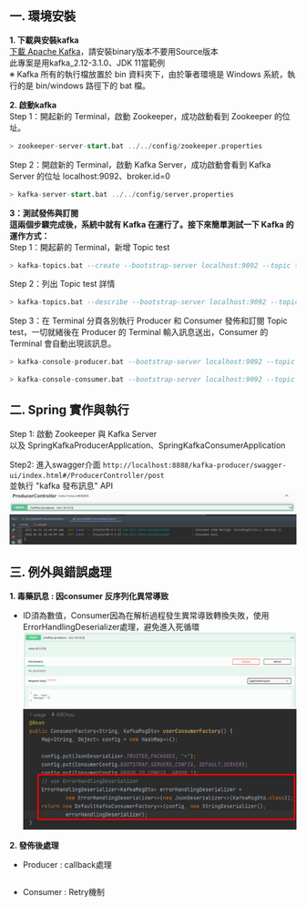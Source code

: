 **一. 環境安裝** 
---
**1. 下載與安裝kafka**    
[下載 Apache Kafka](https://kafka.apache.org/downloads)，請安裝binary版本不要用Source版本  
此專案是用kafka_2.12-3.1.0、JDK 11當範例  
※ Kafka 所有的執行檔放置於 bin 資料夾下，由於筆者環境是 Windows 系統，執行的是 bin/windows 路徑下的 bat 檔。

**2. 啟動kafka**  
Step 1：開起新的 Terminal，啟動 Zookeeper，成功啟動看到 Zookeeper 的位址。  
```sql
> zookeeper-server-start.bat ../../config/zookeeper.properties
```
Step 2：開啟新的 Terminal，啟動 Kafka Server，成功啟動會看到 Kafka Server 的位址 localhost:9092、broker.id=0
```sql
> kafka-server-start.bat ../../config/server.properties
```

**3：測試發佈與訂閱**  
**這兩個步驟完成後，系統中就有 Kafka 在運行了。接下來簡單測試一下 Kafka 的運作方式：**  
Step 1：開起薪的 Terminal，新增 Topic test  
```sql
> kafka-topics.bat --create --bootstrap-server localhost:9092 --topic test --replication-factor 1 --partitions 1
```
Step 2：列出 Topic test 詳情  
```sql
> kafka-topics.bat --describe --bootstrap-server localhost:9092 --topic test
```
Step 3：在 Terminal 分頁各別執行 Producer 和 Consumer 發佈和訂閱 Topic test，一切就緒後在 Producer 的 Terminal 輸入訊息送出，Consumer 的 Terminal 會自動出現該訊息。  
```sql
> kafka-console-producer.bat --bootstrap-server localhost:9092 --topic test
```
```sql
> kafka-console-consumer.bat --bootstrap-server localhost:9092 --topic test
```

**二. Spring 實作與執行** 
---
Step 1:
啟動 Zookeeper 與 Kafka Server  
以及 SpringKafkaProducerApplication、SpringKafkaConsumerApplication

Step2:
進入swagger介面 `http://localhost:8888/kafka-producer/swagger-ui/index.html#/ProducerController/post`  
並執行 "kafka 發布訊息" API
![image](https://github.com/st801026bill/spring-kafka-demo/blob/master/pic/swagger.png)
![image](https://github.com/st801026bill/spring-kafka-demo/blob/master/pic/consumer_log.png)

**三. 例外與錯誤處理** 
---
**1. 毒藥訊息 : 因consumer 反序列化異常導致**
  - ID須為數值，Consumer因為在解析過程發生異常導致轉換失敗，使用ErrorHandlingDeserializer處理，避免進入死循環  
  ![image](https://github.com/st801026bill/spring-kafka-demo/blob/master/pic/3-1A.png)  
  ![image](https://github.com/st801026bill/spring-kafka-demo/blob/master/pic/3-1B.png)  
  
**2. 發佈後處理**
  - Producer : callback處理
  ```sql
  ```
  - Consumer : Retry機制
  ```sql
  ```
